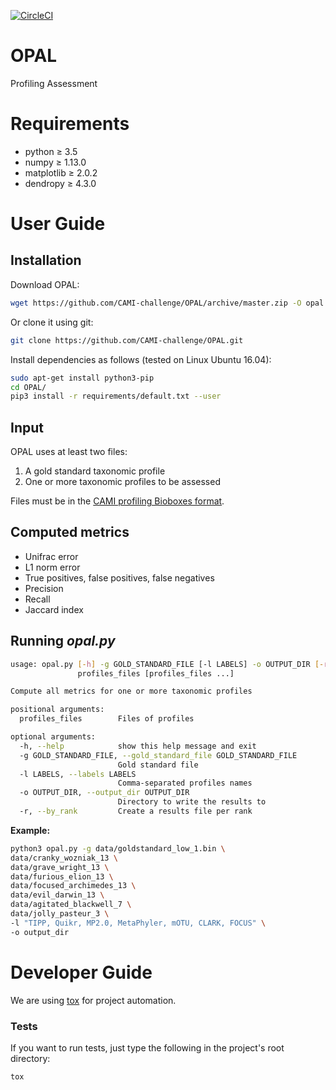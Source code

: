 [![CircleCI](https://circleci.com/gh/CAMI-challenge/OPAL.svg?style=svg)](https://circleci.com/gh/CAMI-challenge/OPAL)

# OPAL
Profiling Assessment

# Requirements

* python &ge; 3.5
* numpy &ge; 1.13.0
* matplotlib &ge; 2.0.2
* dendropy &ge; 4.3.0

# User Guide

## Installation

Download OPAL:
~~~BASH
wget https://github.com/CAMI-challenge/OPAL/archive/master.zip -O opal.zip
~~~
Or clone it using git:
~~~BASH
git clone https://github.com/CAMI-challenge/OPAL.git
~~~

Install dependencies as follows (tested on Linux Ubuntu 16.04):

~~~BASH
sudo apt-get install python3-pip
cd OPAL/
pip3 install -r requirements/default.txt --user
~~~

## Input
OPAL uses at least two files:
1. A gold standard taxonomic profile
2. One or more taxonomic profiles to be assessed

Files must be in the [CAMI profiling Bioboxes format](https://github.com/bioboxes/rfc/tree/master/data-format).

## Computed metrics

* Unifrac error
* L1 norm error
* True positives, false positives, false negatives
* Precision
* Recall
* Jaccard index

## Running _opal.py_
~~~BASH
usage: opal.py [-h] -g GOLD_STANDARD_FILE [-l LABELS] -o OUTPUT_DIR [-r]
               profiles_files [profiles_files ...]

Compute all metrics for one or more taxonomic profiles

positional arguments:
  profiles_files        Files of profiles

optional arguments:
  -h, --help            show this help message and exit
  -g GOLD_STANDARD_FILE, --gold_standard_file GOLD_STANDARD_FILE
                        Gold standard file
  -l LABELS, --labels LABELS
                        Comma-separated profiles names
  -o OUTPUT_DIR, --output_dir OUTPUT_DIR
                        Directory to write the results to
  -r, --by_rank         Create a results file per rank
~~~
**Example:**
~~~BASH
python3 opal.py -g data/goldstandard_low_1.bin \
data/cranky_wozniak_13 \
data/grave_wright_13 \
data/furious_elion_13 \
data/focused_archimedes_13 \
data/evil_darwin_13 \
data/agitated_blackwell_7 \
data/jolly_pasteur_3 \
-l "TIPP, Quikr, MP2.0, MetaPhyler, mOTU, CLARK, FOCUS" \
-o output_dir
~~~

# Developer Guide

We are using [tox]((https://tox.readthedocs.io/en/latest/)) for project automation.

### Tests

If you want to run tests, just type the following in the project's root directory:

~~~BASH
tox
~~~
